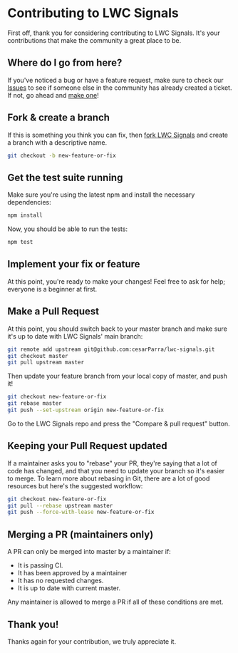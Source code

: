 # Contributing to LWC Signals

First off, thank you for considering contributing to LWC Signals. It's your contributions that make
the community a great place to be.

## Where do I go from here?

If you've noticed a bug or have a feature request, make sure to check
our [Issues](https://github.com/cesarParra/lwc-signals/issues) to see if someone else in the community has already created a ticket. If not, go ahead and [make one](https://github.com/cesarParra/lwc-signals/issues/new)!

## Fork & create a branch

If this is something you think you can fix, then [fork LWC Signals](https://help.github.com/articles/fork-a-repo) and
create a branch with a descriptive name.

```bash
git checkout -b new-feature-or-fix
```

## Get the test suite running

Make sure you're using the latest npm and install the necessary dependencies:

```bash
npm install
```

Now, you should be able to run the tests:

```bash
npm test
```

## Implement your fix or feature

At this point, you're ready to make your changes! Feel free to ask for help; everyone is a beginner at first.

## Make a Pull Request

At this point, you should switch back to your master branch and make sure it's up to date with LWC Signals' main branch:

```bash
git remote add upstream git@github.com:cesarParra/lwc-signals.git
git checkout master
git pull upstream master
```

Then update your feature branch from your local copy of master, and push it!

```bash
git checkout new-feature-or-fix
git rebase master
git push --set-upstream origin new-feature-or-fix
```

Go to the LWC Signals repo and press the "Compare & pull request" button.

## Keeping your Pull Request updated

If a maintainer asks you to "rebase" your PR, they're saying that a lot of code has changed,
and that you need to update your branch so it's easier to merge. To learn more about rebasing in Git,
there are a lot of good resources but here's the suggested workflow:

```bash
git checkout new-feature-or-fix
git pull --rebase upstream master
git push --force-with-lease new-feature-or-fix
```

## Merging a PR (maintainers only)

A PR can only be merged into master by a maintainer if:

- It is passing CI.
- It has been approved by a maintainer
- It has no requested changes.
- It is up to date with current master.

Any maintainer is allowed to merge a PR if all of these conditions are met.

## Thank you!

Thanks again for your contribution, we truly appreciate it.
